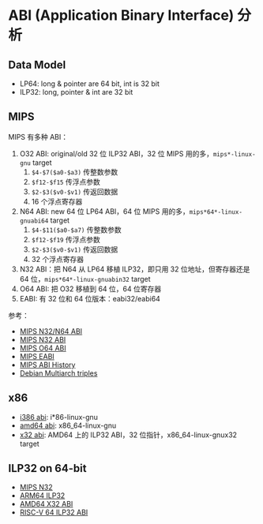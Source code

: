 # ABI (Application Binary Interface) 分析

## Data Model

- LP64: long & pointer are 64 bit, int is 32 bit
- ILP32: long, pointer & int are 32 bit

## MIPS

MIPS 有多种 ABI：

1. O32 ABI: original/old 32 位 ILP32 ABI，32 位 MIPS 用的多，`mips*-linux-gnu` target
	1. `$4-$7($a0-$a3)` 传整数参数
	2. `$f12-$f15` 传浮点参数
	3. `$2-$3($v0-$v1)` 传返回数据
	4. 16 个浮点寄存器
2. N64 ABI: new 64 位 LP64 ABI，64 位 MIPS 用的多，`mips*64*-linux-gnuabi64` target
	1. `$4-$11($a0-$a7)` 传整数参数
	2. `$f12-$f19` 传浮点参数
	3. `$2-$3($v0-$v1)` 传返回数据
	4. 32 个浮点寄存器
3. N32 ABI：把 N64 从 LP64 移植 ILP32，即只用 32 位地址，但寄存器还是 64 位，`mips*64*-linux-gnuabin32` target
4. O64 ABI: 把 O32 移植到 64 位，64 位寄存器
5. EABI: 有 32 位和 64 位版本：eabi32/eabi64

参考：

- [MIPS N32/N64 ABI](https://math-atlas.sourceforge.net/devel/assembly/mipsabi64.pdf)
- [MIPS N32 ABI](https://web.archive.org/web/20160121005457/http://techpubs.sgi.com/library/manuals/2000/007-2816-005/pdf/007-2816-005.pdf)
- [MIPS O64 ABI](https://gcc.gnu.org/projects/mipso64-abi.html)
- [MIPS EABI](https://sourceware.org/legacy-ml/binutils/2003-06/msg00436.html)
- [MIPS ABI History](https://web.archive.org/web/20180826012735/https://www.linux-mips.org/wiki/MIPS_ABI_History)
- [Debian Multiarch triples](https://wiki.debian.org/Multiarch/Tuples)

## x86

- [i386 abi](https://gitlab.com/x86-psABIs/i386-ABI): i*86-linux-gnu
- [amd64 abi](https://refspecs.linuxbase.org/elf/x86_64-abi-0.99.pdf): x86_64-linux-gnu
- [x32 abi](https://sites.google.com/site/x32abi/): AMD64 上的 ILP32 ABI，32 位指针，x86_64-linux-gnux32 target

## ILP32 on 64-bit

- [MIPS N32](https://web.archive.org/web/20160121005457/http://techpubs.sgi.com/library/manuals/2000/007-2816-005/pdf/007-2816-005.pdf)
- [ARM64 ILP32](https://wiki.debian.org/Arm64ilp32Port)
- [AMD64 X32 ABI](https://sites.google.com/site/x32abi/)
- [RISC-V 64 ILP32 ABI](https://lwn.net/Articles/951187/)
